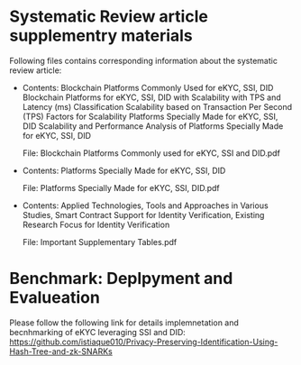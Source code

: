 # Systematic Review article supplementry materials

Following files contains corresponding information about the systematic review article:
*  Contents: 
Blockchain Platforms Commonly Used for eKYC, SSI, DID
Blockchain Platforms for eKYC, SSI, DID with Scalability with TPS and Latency (ms)
Classification Scalability based on Transaction Per Second (TPS)
Factors for Scalability
Platforms Specially Made for eKYC, SSI, DID
Scalability and Performance Analysis of Platforms Specially Made for eKYC, SSI, DID

     File: Blockchain Platforms Commonly used for eKYC, SSI and DID.pdf  


 *  Contents:  Platforms Specially Made for eKYC, SSI, DID
   
      File: Platforms Specially Made for eKYC, SSI, DID.pdf 

   *  Contents:  Applied Technologies, Tools and Approaches in Various Studies, Smart Contract Support for Identity Verification, Existing Research Focus for Identity Verification

       File: Important Supplementary Tables.pdf
    

# Benchmark: Deplpyment and Evalueation

Please follow the following link for details implemnetation and becnhmarking of eKYC leveraging SSI and DID:
https://github.com/istiaque010/Privacy-Preserving-Identification-Using-Hash-Tree-and-zk-SNARKs 
